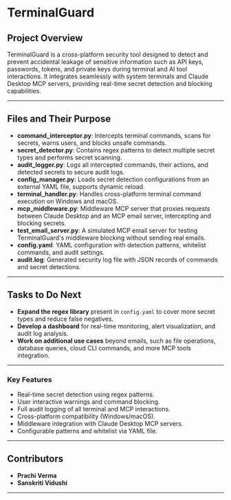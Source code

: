 # TerminalGuard

## Project Overview

TerminalGuard is a cross-platform security tool designed to detect and prevent accidental leakage of sensitive information such as API keys, passwords, tokens, and private keys during terminal and AI tool interactions. It integrates seamlessly with system terminals and Claude Desktop MCP servers, providing real-time secret detection and blocking capabilities.

---

## Files and Their Purpose

- **command_interceptor.py**: Intercepts terminal commands, scans for secrets, warns users, and blocks unsafe commands.
- **secret_detector.py**: Contains regex patterns to detect multiple secret types and performs secret scanning.
- **audit_logger.py**: Logs all intercepted commands, their actions, and detected secrets to secure audit logs.
- **config_manager.py**: Loads secret detection configurations from an external YAML file, supports dynamic reload.
- **terminal_handler.py**: Handles cross-platform terminal command execution on Windows and macOS.
- **mcp_middleware.py**: Middleware MCP server that proxies requests between Claude Desktop and an MCP email server, intercepting and blocking secrets.
- **test_email_server.py**: A simulated MCP email server for testing TerminalGuard's middleware blocking without sending real emails.
- **config.yaml**: YAML configuration with detection patterns, whitelist commands, and audit settings.
- **audit.log**: Generated security log file with JSON records of commands and secret detections.

---

## Tasks to Do Next

- **Expand the regex library** present in `config.yaml` to cover more secret types and reduce false negatives.
- **Develop a dashboard** for real-time monitoring, alert visualization, and audit log analysis.
- **Work on additional use cases** beyond emails, such as file operations, database queries, cloud CLI commands, and more MCP tools integration.

---

### Key Features

- Real-time secret detection using regex patterns.
- User interactive warnings and command blocking.
- Full audit logging of all terminal and MCP interactions.
- Cross-platform compatibility (Windows/macOS).
- Middleware integration with Claude Desktop MCP servers.
- Configurable patterns and whitelist via YAML file.

---

## Contributors

- **Prachi Verma**
- **Sanskriti Vidushi**

---
